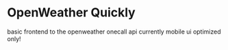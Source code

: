 # OpenWeather Quickly

basic frontend to the openweather onecall api
currently mobile ui optimized only!
